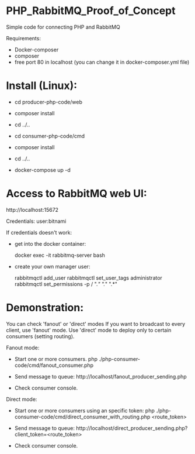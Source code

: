 # PHP_RabbitMQ_Proof_of_Concept
Simple code for connecting PHP and RabbitMQ

Requirements:
- Docker-composer
- composer
- free port 80 in localhost (you can change it in docker-composer.yml file)


# Install (Linux):
- cd producer-php-code/web
- composer install
- cd ../..

- cd consumer-php-code/cmd
- composer install
- cd ../..

- docker-compose up -d

# Access to RabbitMQ web UI:
http://localhost:15672

Credentials:
user:bitnami

If credentials doesn't work:

- get into the docker container:

   docker exec -it rabbitmq-server bash

- create your own manager user:

   rabbitmqctl add_user <username> <password>
   rabbitmqctl set_user_tags <username> administrator
   rabbitmqctl set_permissions -p / <username> ".*" ".*" ".*"


# Demonstration:

You can check 'fanout' or 'direct' modes
If you want to broadcast to every client, use 'fanout' mode.
Use 'direct' mode to deploy only to certain consumers (setting routing).

Fanout mode:
- Start one or more consumers.
  php ./php-consumer-code/cmd/fanout_consumer.php
  
- Send message to queue:
  http://localhost/fanout_producer_sending.php
  
- Check consumer console.


Direct mode:
- Start one or more consumers using an specific token:
  php ./php-consumer-code/cmd/direct_consumer_with_routing.php <route_token>
  
- Send message to queue:
  http://localhost/direct_producer_sending.php?client_token=<route_token>
  
- Check consumer console.






